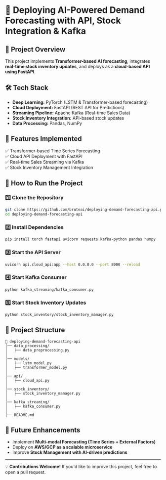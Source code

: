 # 🚀 Deploying AI-Powered Demand Forecasting with API, Stock Integration & Kafka

## 📌 Project Overview
This project implements **Transformer-based AI forecasting**, integrates **real-time stock inventory updates**, and deploys as a **cloud-based API using FastAPI**.

## 🛠️ Tech Stack
- **Deep Learning:** PyTorch (LSTM & Transformer-based forecasting)
- **Cloud Deployment:** FastAPI (REST API for Predictions)
- **Streaming Pipeline:** Apache Kafka (Real-time Sales Data)
- **Stock Inventory Integration:** API-based stock updates
- **Data Processing:** Pandas, NumPy

## 📌 Features Implemented
✅ Transformer-based Time Series Forecasting  
✅ Cloud API Deployment with FastAPI  
✅ Real-time Sales Streaming via Kafka  
✅ Stock Inventory Management Integration  

## 🚀 How to Run the Project
### 1️⃣ Clone the Repository
```sh
git clone https://github.com/bruteai/deploying-demand-forecasting-api.git
cd deploying-demand-forecasting-api
```
### 2️⃣ Install Dependencies
```sh
pip install torch fastapi uvicorn requests kafka-python pandas numpy
```
### 3️⃣ Start the API Server
```sh
uvicorn api.cloud_api:app --host 0.0.0.0 --port 8000 --reload
```
### 4️⃣ Start Kafka Consumer
```sh
python kafka_streaming/kafka_consumer.py
```
### 5️⃣ Start Stock Inventory Updates
```sh
python stock_inventory/stock_inventory_manager.py
```

## 📂 Project Structure
```
📁 deploying-demand-forecasting-api
│── data_processing/         
│   ├── data_preprocessing.py  
│
│── models/                  
│   ├── lstm_model.py        
│   ├── transformer_model.py 
│
│── api/                    
│   ├── cloud_api.py         
│
│── stock_inventory/         
│   ├── stock_inventory_manager.py 
│
│── kafka_streaming/         
│   ├── kafka_consumer.py     
│
│── README.md                
```

## 🎯 Future Enhancements
- Implement **Multi-modal Forecasting (Time Series + External Factors)**  
- Deploy on **AWS/GCP as a scalable microservice**  
- Improve **Stock Management with AI-driven predictions**  

---

💡 **Contributions Welcome!** If you'd like to improve this project, feel free to open a pull request.

